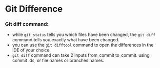 # Git Difference

### Git diff command:
- while `git status` tells you which files have been changed, the `git diff` command tells you exactly what have been changed.
- you can use the `git difftool` command to open the differences in the IDE of your choice.
- `git diff` command can take 2 inputs from_commit to_commit. using commit ids, or file names or branches names.
